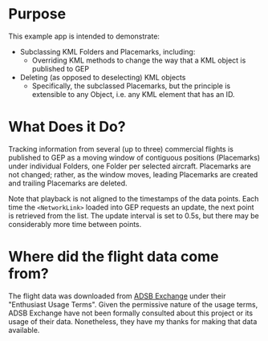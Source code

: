 # Purpose

This example app is intended to demonstrate:
* Subclassing KML Folders and Placemarks, including:
    * Overriding KML methods to change the way that a KML object is published to GEP
* Deleting (as opposed to deselecting) KML objects
    * Specifically, the subclassed Placemarks, but the principle is extensible to any Object, i.e. any KML element that 
    has an ID. 

# What Does it Do?

Tracking information from several (up to three) commercial flights is published to GEP as a moving window of contiguous 
positions (Placemarks) under individual Folders, one Folder per selected aircraft.  Placemarks are not changed; rather, 
as the window moves, leading Placemarks are created and trailing Placemarks are deleted.  

Note that playback is not aligned to the timestamps of the data points.  Each time the `<NetworkLink>` loaded into GEP
requests an update, the next point is retrieved from the list.  The update interval is set to 0.5s, but there may be 
considerably more time between points.

# Where did the flight data come from?

The flight data was downloaded from [ADSB Exchange](https://www.adsbexchange.com/data/) under their "Enthusiast Usage 
Terms".  Given the permissive nature of the usage terms, ADSB Exchange have not been formally consulted about this 
project or its usage of their data. Nonetheless, they have my thanks for making that data available.
